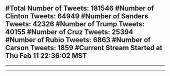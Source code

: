 #Total Number of Tweets: 181546 
#Number of Clinton Tweets: 64949
#Number of Sanders Tweets: 42326
#Number of Trump Tweets: 40155
#Number of Cruz Tweets: 25394
#Number of Rubio Tweets: 6863
#Number of Carson Tweets: 1859
#Current Stream Started at Thu Feb 11 22:36:02 MST
---
---
---
